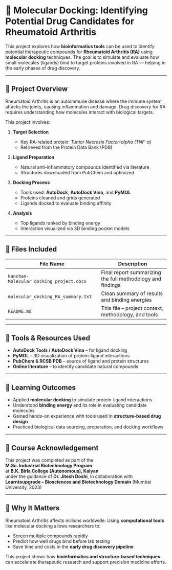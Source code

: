 # 🧪 Molecular Docking: Identifying Potential Drug Candidates for Rheumatoid Arthritis

This project explores how **bioinformatics tools** can be used to identify potential therapeutic compounds for **Rheumatoid Arthritis (RA)** using **molecular docking** techniques. The goal is to simulate and evaluate how small molecules (ligands) bind to target proteins involved in RA — helping in the early phases of drug discovery.

---

## 🧬 Project Overview

Rheumatoid Arthritis is an autoimmune disease where the immune system attacks the joints, causing inflammation and damage. Drug discovery for RA requires understanding how molecules interact with biological targets.

This project involves:

1. **Target Selection**  
   - Key RA-related protein: *Tumor Necrosis Factor-alpha (TNF-α)*  
   - Retrieved from the Protein Data Bank (PDB)

2. **Ligand Preparation**  
   - Natural anti-inflammatory compounds identified via literature  
   - Structures downloaded from PubChem and optimized

3. **Docking Process**  
   - Tools used: **AutoDock**, **AutoDock Vina**, and **PyMOL**  
   - Proteins cleaned and grids generated  
   - Ligands docked to evaluate binding affinity

4. **Analysis**  
   - Top ligands ranked by binding energy  
   - Interaction visualized via 3D binding pocket models

---

## 📂 Files Included

| File Name                               | Description                                        |
|----------------------------------------|----------------------------------------------------|
| `kanchan-Molecular_docking_project.docx` | Final report summarizing the full methodology and findings |
| `molecular_docking_RA_summary.txt`     | Clean summary of results and binding energies     |
| `README.md`                            | This file – project context, methodology, and tools |

---

## 🧰 Tools & Resources Used

- **AutoDock Tools / AutoDock Vina** – for ligand docking  
- **PyMOL** – 3D visualization of protein-ligand interactions  
- **PubChem & RCSB PDB** – source of ligand and protein structures  
- **Online literature** – to identify candidate natural compounds

---

## 🎯 Learning Outcomes

- Applied **molecular docking** to simulate protein-ligand interactions  
- Understood **binding energy** and its role in evaluating candidate molecules  
- Gained hands-on experience with tools used in **structure-based drug design**  
- Practiced biological data sourcing, preparation, and docking workflows

---

## 📘 Course Acknowledgement

This project was completed as part of the  
**M.Sc. Industrial Biotechnology Program**  
at **B.K. Birla College (Autonomous), Kalyan**  
under the guidance of **Dr. Jitesh Doshi**, in collaboration with  
**Learntoupgrade – Biosciences and Biotechnology Domain** (Mumbai University, 2023)

---

## 🔬 Why It Matters

Rheumatoid Arthritis affects millions worldwide. Using **computational tools** like molecular docking allows researchers to:  
- Screen multiple compounds rapidly  
- Predict how well drugs bind before lab testing  
- Save time and costs in the **early drug discovery pipeline**

This project shows how **bioinformatics and structure-based techniques** can accelerate therapeutic research and support precision medicine efforts.

